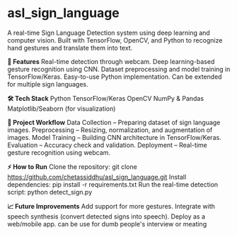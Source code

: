 # asl_sign_language
A real-time Sign Language Detection system using deep learning and computer vision. Built with TensorFlow, OpenCV, and Python to recognize hand gestures and translate them into text.

**🚀 Features**
Real-time detection through webcam.
Deep learning-based gesture recognition using CNN.
Dataset preprocessing and model training in TensorFlow/Keras.
Easy-to-use Python implementation.
Can be extended for multiple sign languages.

**🛠️ Tech Stack**
Python
TensorFlow/Keras
OpenCV
NumPy & Pandas
Matplotlib/Seaborn (for visualization)

**📂 Project Workflow**
Data Collection – Preparing dataset of sign language images.
Preprocessing – Resizing, normalization, and augmentation of images.
Model Training – Building CNN architecture in TensorFlow/Keras.
Evaluation – Accuracy check and validation.
Deployment – Real-time gesture recognition using webcam.

**⚡ How to Run**
Clone the repository:
git clone https://github.com/chetassiddhu/asl_sign_language.git
Install dependencies:
pip install -r requirements.txt
Run the real-time detection script:
python detect_sign.py

**📈 Future Improvements**
Add support for more gestures.
Integrate with speech synthesis (convert detected signs into speech).
Deploy as a web/mobile app.
can be use for dumb people's interview or meating 
